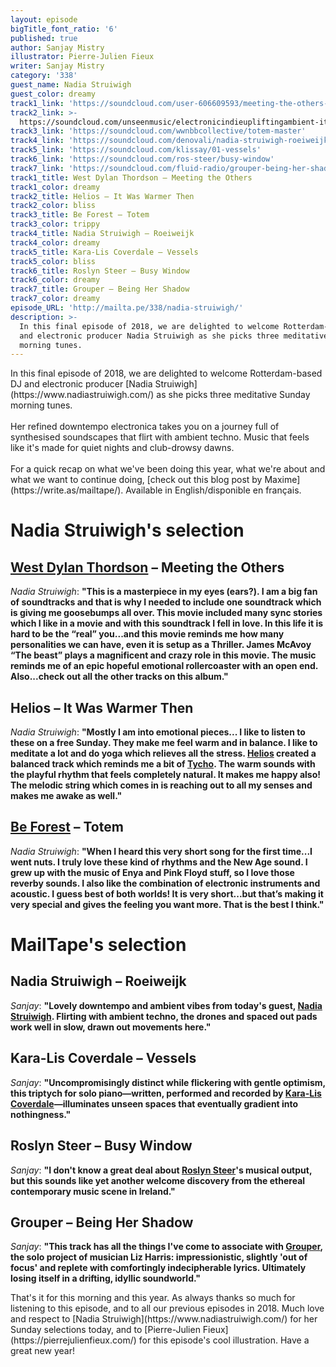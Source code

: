 ```yaml
---
layout: episode
bigTitle_font_ratio: '6'
published: true
author: Sanjay Mistry
illustrator: Pierre-Julien Fieux
writer: Sanjay Mistry
category: '338'
guest_name: Nadia Struiwigh
guest_color: dreamy
track1_link: 'https://soundcloud.com/user-606609593/meeting-the-others-split-sondtrak'
track2_link: >-
  https://soundcloud.com/unseenmusic/electronicindieupliftingambient-it-was-warmer-then
track3_link: 'https://soundcloud.com/wwnbbcollective/totem-master'
track4_link: 'https://soundcloud.com/denovali/nadia-struiwigh-roeiweijk'
track5_link: 'https://soundcloud.com/klissay/01-vessels'
track6_link: 'https://soundcloud.com/ros-steer/busy-window'
track7_link: 'https://soundcloud.com/fluid-radio/grouper-being-her-shadow'
track1_title: West Dylan Thordson – Meeting the Others
track1_color: dreamy
track2_title: Helios – It Was Warmer Then
track2_color: bliss
track3_title: Be Forest – Totem
track3_color: trippy
track4_title: Nadia Struiwigh – Roeiweijk
track4_color: dreamy
track5_title: Kara-Lis Coverdale – Vessels
track5_color: bliss
track6_title: Roslyn Steer – Busy Window
track6_color: dreamy
track7_title: Grouper – Being Her Shadow
track7_color: dreamy
episode_URL: 'http://mailta.pe/338/nadia-struiwigh/'
description: >-
  In this final episode of 2018, we are delighted to welcome Rotterdam-based DJ
  and electronic producer Nadia Struiwigh as she picks three meditative Sunday
  morning tunes.
---
```

<p id="introduction">In this final episode of 2018, we are delighted to welcome Rotterdam-based DJ and electronic producer [Nadia Struiwigh](https://www.nadiastruiwigh.com/) as she picks three meditative Sunday morning tunes.
<br><br>
Her refined downtempo electronica takes you on a journey full of synthesised soundscapes that flirt with ambient techno. Music that feels like it's made for quiet nights and club-drowsy dawns.
<br><br>
For a quick recap on what we've been doing this year, what we're about and what we want to continue doing, [check out this blog post by Maxime](https://write.as/mailtape/). Available in English/disponible en français.</p>


# Nadia Struiwigh's selection

## [West Dylan Thordson](https://en.wikipedia.org/wiki/West_Dylan_Thordson) – Meeting the Others
_Nadia Struiwigh_: **"**This is a masterpiece in my eyes (ears?). I am a big fan of soundtracks and that is why I needed to include one soundtrack which is giving me goosebumps all over. This movie included many sync stories which I like in a movie and with this soundtrack I fell in love. In this life it is hard to be the “real” you...and this movie reminds me how many personalities we can have, even it is setup as a Thriller. James McAvoy “The beast” plays a magnificent and crazy role in this movie. The music reminds me of an epic hopeful emotional rollercoaster with an open end. Also...check out all the other tracks on this album.**"**

## Helios – It Was Warmer Then
_Nadia Struiwigh_: **"**Mostly I am into emotional pieces... I like to listen to these on a free Sunday. They make me feel warm and in balance. I like to meditate a lot and do yoga which relieves all the stress. [Helios](https://www.unseen-music.com/) created a balanced track which reminds me a bit of [Tycho](http://tychomusic.com/). The warm sounds with the playful rhythm that feels completely natural. It makes me happy also! The melodic string which comes in is reaching out to all my senses and makes me awake as well.**"**

## [Be Forest](https://beforest.bandcamp.com/) – Totem
_Nadia Struiwigh_: **"**When I heard this very short song for the first time...I went nuts. I truly love these kind of rhythms and the New Age sound. I grew up with the music of Enya and Pink Floyd stuff, so I love those reverby sounds. I also like the combination of electronic instruments and acoustic. I guess best of both worlds! It is very short...but that’s making it very special and gives the feeling you want more. That is the best I think.**"**


# MailTape's selection

## Nadia Struiwigh – Roeiweijk
_Sanjay_: **"**Lovely downtempo and ambient vibes from today's guest, [Nadia Struiwigh](https://www.nadiastruiwigh.com/). Flirting with ambient techno, the drones and spaced out pads work well in slow, drawn out movements here.**"**

## Kara-Lis Coverdale – Vessels
_Sanjay_: **"**Uncompromisingly distinct while flickering with gentle optimism, this triptych for solo piano—written, performed and recorded by [Kara-Lis Coverdale](https://soundcloud.com/klissay)—illuminates unseen spaces that eventually gradient into nothingness.**"**

## Roslyn Steer – Busy Window
_Sanjay_: **"**I don't know a great deal about [Roslyn Steer](https://soundcloud.com/ros-steer)'s musical output, but this sounds like yet another welcome discovery from the ethereal contemporary music scene in Ireland.**"**

## Grouper – Being Her Shadow
_Sanjay_: **"**This track has all the things I've come to associate with [Grouper](http://www.repeatingpattern.com/), the solo project of musician Liz Harris: impressionistic, slightly 'out of focus' and replete with comfortingly indecipherable lyrics. Ultimately losing itself in a drifting, idyllic soundworld.**"**


<p id="outroduction">That's it for this morning and this year. As always thanks so much for listening to this episode, and to all our previous episodes in 2018. Much love and respect to [Nadia Struiwigh](https://www.nadiastruiwigh.com/) for her Sunday selections today, and to [Pierre-Julien Fieux](https://pierrejulienfieux.com/) for this episode's cool illustration. Have a great new year!</p>
